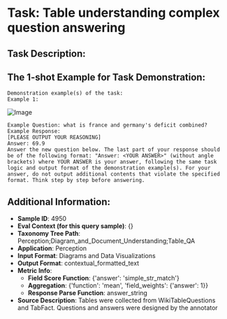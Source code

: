 # Task: Table understanding complex question answering

## Task Description:



## The 1-shot Example for Task Demonstration:

```
Demonstration example(s) of the task:
Example 1:
```

![Image](f1.png)

```
Example Question: what is france and germany's deficit combined?
Example Response:
[PLEASE OUTPUT YOUR REASONING]
Answer: 69.9
Answer the new question below. The last part of your response should be of the following format: "Answer: <YOUR ANSWER>" (without angle brackets) where YOUR ANSWER is your answer, following the same task logic and output format of the demonstration example(s). For your answer, do not output additional contents that violate the specified format. Think step by step before answering.
```

## Additional Information:

- **Sample ID**: 4950
- **Eval Context (for this query sample)**: {}
- **Taxonomy Tree Path**: Perception;Diagram_and_Document_Understanding;Table_QA
- **Application**: Perception
- **Input Format**: Diagrams and Data Visualizations
- **Output Format**: contextual_formatted_text
- **Metric Info**:
  - **Field Score Function**: {'answer': 'simple_str_match'}
  - **Aggregation**: {'function': 'mean', 'field_weights': {'answer': 1}}
  - **Response Parse Function**: answer_string
- **Source Description**: Tables were collected from WikiTableQuestions and TabFact. Questions and answers were designed by the annotator
